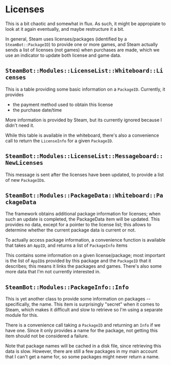 # Licenses

This is a bit chaotic and somewhat in flux. As such, it might be appropiate to look at it again
eventually, and maybe restructure it a bit.

In general, Steam uses licenses/packages (identified by a `SteamBot::PackageID`) to provide one or
more games, and Steam actually sends a list of licenses (not games) when purchases are made, which
we use an indicator to update both license and game data.

## `SteamBot::Modules::LicenseList::Whiteboard::Licenses`

This is a table providing some basic information on a `PackageID`. Currently, it provides
* the payment method used to obtain this license
* the purchase date/time

More information is provided by Steam, but its currently ignored because I didn't need it.

While this table is available in the whiteboard, there's also a convenience call to return the
`LicenseInfo` for a given `PackageID`.

## `SteamBot::Modules::LicenseList::Messageboard::NewLicenses`

This message is sent after the licenses have been updated, to provide a list of new `PackageID`s.

## `SteamBot::Modules::PackageData::Whiteboard::PackageData`

The framework obtains additional package information for licenses; when such an update
is completed, the PackageData item will be updated. This provides no data, except for
a pointer to the license list; this allows to determine whether the current package data
is current or not.

To actually access package information, a convenience function is available that takes
an `AppID`, and returns a list of `PackageInfo` items

This contains some information on a given license/package; most important is the list
of `AppID`s provided by this package and the `PackageID` that it describes; this means
it links the packages and games. There's also some more data that I'm not currently
interested in.

## `SteamBot::Modules::PackageInfo::Info`

This is yet another class to provide some information on packages -- specifically, the
name. This item is surprisingly "secret" when it comes to Steam, which makes it difficult
and slow to retrieve so I'm using a separate module for this.

There is a convenience call taking a `PackageID` and returning an `Info` if we have one.
Since it only provides a name for the package, not getting this item should not be considered
a failure.

Note that package names will be cached in a disk file, since retrieving this data is slow.
However, there are still a few packages in my main account that I can't get a name for, so
some packages might never return a name.

